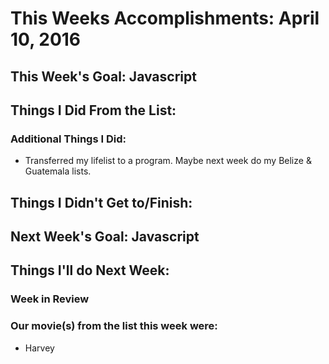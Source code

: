 # This Weeks Accomplishments: April 10, 2016

## This Week's Goal: Javascript

## Things I Did From the List:

### Additional Things I Did:

- Transferred my lifelist to a program. Maybe next week do my Belize & Guatemala lists.

## Things I Didn't Get to/Finish:

## Next Week's Goal: Javascript

## Things I'll do Next Week:

### Week in Review

### Our movie(s) from the list this week were: 

- Harvey
